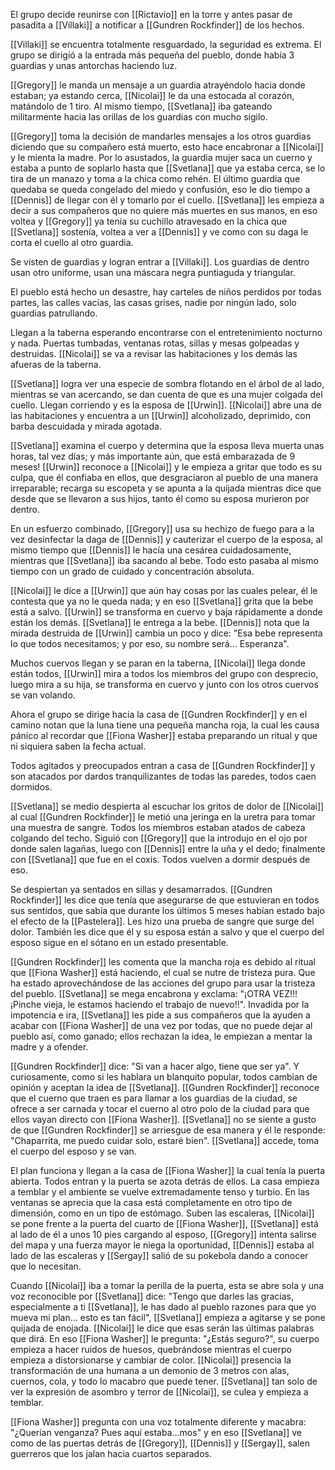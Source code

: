 El grupo decide reunirse con [[Rictavio]] en la torre y antes pasar de pasadita a [[Villaki]] a notificar a [[Gundren Rockfinder]] de los hechos.

[[Villaki]] se encuentra totalmente resguardado, la seguridad es extrema. El grupo se dirigió a la entrada más pequeña del pueblo, donde había 3 guardias y unas antorchas haciendo luz.

[[Gregory]] le manda un mensaje a un guardia atrayéndolo hacia donde estaban; ya estando cerca, [[Nicolai]] le da una estocada al corazón, matándolo de 1 tiro. Al mismo tiempo, [[Svetlana]] iba gateando militarmente hacia las orillas de los guardias con mucho sigilo.

[[Gregory]] toma la decisión de mandarles mensajes a los otros guardias diciendo que su compañero está muerto, esto hace encabronar a [[Nicolai]] y le mienta la madre. Por lo asustados, la guardia mujer saca un cuerno y estaba a punto de soplarlo hasta que [[Svetlana]] que ya estaba cerca, se lo tira de un manazo y toma a la chica como rehén. El último guardia que quedaba se queda congelado del miedo y confusión, eso le dio tiempo a [[Dennis]] de llegar con él y tomarlo por el cuello. [[Svetlana]] les empieza a decir a sus compañeros que no quiere más muertes en sus manos, en eso voltea y [[Gregory]] ya tenía su cuchillo atravesado en la chica que [[Svetlana]] sostenía, voltea a ver a [[Dennis]] y ve como con su daga le corta el cuello al otro guardia.

Se visten de guardias y logran entrar a [[Villaki]]. Los guardias de dentro usan otro uniforme, usan una máscara negra puntiaguda y triangular.

El pueblo está hecho un desastre, hay carteles de niños perdidos por todas partes, las calles vacías, las casas grises, nadie por ningún lado, solo guardias patrullando.

Llegan a la taberna esperando encontrarse con el entretenimiento nocturno y nada. Puertas tumbadas, ventanas rotas, sillas y mesas golpeadas y destruidas. [[Nicolai]] se va a revisar las habitaciones y los demás las afueras de la taberna.

[[Svetlana]] logra ver una especie de sombra flotando en el árbol de al lado, mientras se van acercando, se dan cuenta de que es una mujer colgada del cuello. Llegan corriendo y es la esposa de [[Urwin]]. [[Nicolai]] abre una de las habitaciones y encuentra a un [[Urwin]] alcoholizado, deprimido, con barba descuidada y mirada agotada.

[[Svetlana]] examina el cuerpo y determina que la esposa lleva muerta unas horas, tal vez días; y más importante aún, que está embarazada de 9 meses! [[Urwin]] reconoce a [[Nicolai]] y le empieza a gritar que todo es su culpa, que él confiaba en ellos, que desgraciaron al pueblo de una manera irreparable; recarga su escopeta y se apunta a la quijada mientras dice que desde que se llevaron a sus hijos, tanto él como su esposa murieron por dentro.

En un esfuerzo combinado, [[Gregory]] usa su hechizo de fuego para a la vez desinfectar la daga de [[Dennis]] y cauterizar el cuerpo de la esposa, al mismo tiempo que [[Dennis]] le hacía una cesárea cuidadosamente, mientras que [[Svetlana]] iba sacando al bebe. Todo esto pasaba al mismo tiempo con un grado de cuidado y concentración absoluta.

[[Nicolai]] le dice a [[Urwin]] que aún hay cosas por las cuales pelear, él le contesta que ya no le queda nada; y en eso [[Svetlana]] grita que la bebe está a salvo. [[Urwin]] se transforma en cuervo y baja rápidamente a donde están los demás. [[Svetlana]] le entrega a la bebe. [[Dennis]] nota que la mirada destruida de [[Urwin]] cambia un poco y dice: "Esa bebe representa lo que todos necesitamos; y por eso, su nombre será... Esperanza".

Muchos cuervos llegan y se paran en la taberna, [[Nicolai]] llega donde están todos, [[Urwin]] mira a todos los miembros del grupo con desprecio, luego mira a su hija, se transforma en cuervo y junto con los otros cuervos se van volando.

Ahora el grupo se dirige hacia la casa de [[Gundren Rockfinder]] y en el camino notan que la luna tiene una pequeña mancha roja, la cual les causa pánico al recordar que [[Fiona Washer]] estaba preparando un ritual y que ni siquiera saben la fecha actual.

Todos agitados y preocupados entran a casa de [[Gundren Rockfinder]] y son atacados por dardos tranquilizantes de todas las paredes, todos caen dormidos.

[[Svetlana]] se medio despierta al escuchar los gritos de dolor de [[Nicolai]] al cual [[Gundren Rockfinder]] le metió una jeringa en la uretra para tomar una muestra de sangre. Todos los miembros estaban atados de cabeza colgando del techo. Siguió con [[Gregory]] que la introdujo en el ojo por donde salen lagañas, luego con [[Dennis]] entre la uña y el dedo; finalmente con [[Svetlana]] que fue en el coxis. Todos vuelven a dormir después de eso.

Se despiertan ya sentados en sillas y desamarrados. [[Gundren Rockfinder]] les dice que tenía que asegurarse de que estuvieran en todos sus sentidos, que sabía que durante los últimos 5 meses habían estado bajo el efecto de la [[Pastelera]]. Les hizo una prueba de sangre que surge del dolor. También les dice que él y su esposa están a salvo y que el cuerpo del esposo sigue en el sótano en un estado presentable.

[[Gundren Rockfinder]] les comenta que la mancha roja es debido al ritual que [[Fiona Washer]] está haciendo, el cual se nutre de tristeza pura. Que ha estado aprovechándose de las acciones del grupo para usar la tristeza del pueblo. [[Svetlana]] se mega encabrona y exclama: "¡OTRA VEZ!!! ¡Pinche vieja, le estamos haciendo el trabajo de nuevo!!". Invadida por la impotencia e ira, [[Svetlana]] les pide a sus compañeros que la ayuden a acabar con [[Fiona Washer]] de una vez por todas, que no puede dejar al pueblo así, como ganado; ellos rechazan la idea, le empiezan a mentar la madre y a ofender.

[[Gundren Rockfinder]] dice: "Si van a hacer algo, tiene que ser ya". Y curiosamente, como si les hablara un blanquito popular, todos cambian de opinión y aceptan la idea de [[Svetlana]]. [[Gundren Rockfinder]] reconoce que el cuerno que traen es para llamar a los guardias de la ciudad, se ofrece a ser carnada y tocar el cuerno al otro polo de la ciudad para que ellos vayan directo con [[Fiona Washer]]. [[Svetlana]] no se siente a gusto de que [[Gundren Rockfinder]] se arriesgue de esa manera y él le responde: "Chaparrita, me puedo cuidar solo, estaré bien". [[Svetlana]] accede, toma el cuerpo del esposo y se van.

El plan funciona y llegan a la casa de [[Fiona Washer]] la cual tenía la puerta abierta. Todos entran y la puerta se azota detrás de ellos. La casa empieza a temblar y el ambiente se vuelve extremadamente tenso y turbio. En las ventanas se aprecia que la casa está completamente en otro tipo de dimensión, como en un tipo de estómago. Suben las escaleras, [[Nicolai]] se pone frente a la puerta del cuarto de [[Fiona Washer]], [[Svetlana]] está al lado de él a unos 10 pies cargando al esposo, [[Gregory]] intenta salirse del mapa y una fuerza mayor le niega la oportunidad, [[Dennis]] estaba al lado de las escaleras y [[Sergay]] salió de su pokebola dando a conocer que lo necesitan.

Cuando [[Nicolai]] iba a tomar la perilla de la puerta, esta se abre sola y una voz reconocible por [[Svetlana]] dice: "Tengo que darles las gracias, especialmente a ti [[Svetlana]], le has dado al pueblo razones para que yo mueva mi plan... esto es tan fácil", [[Svetlana]] empieza a agitarse y se pone quijada de enojada. [[Nicolai]] le dice que esas serán las últimas palabras que dirá. En eso [[Fiona Washer]] le pregunta: "¿Estás seguro?", su cuerpo empieza a hacer ruidos de huesos, quebrándose mientras el cuerpo empieza a distorsionarse y cambiar de color. [[Nicolai]] presencia la transformación de una humana a un demonio de 3 metros con alas, cuernos, cola, y todo lo macabro que puede tener. [[Svetlana]] tan solo de ver la expresión de asombro y terror de [[Nicolai]], se culea y empieza a temblar.

[[Fiona Washer]] pregunta con una voz totalmente diferente y macabra: "¿Querían venganza? Pues aquí estaba...mos" y en eso [[Svetlana]] ve como de las puertas detrás de [[Gregory]], [[Dennis]] y [[Sergay]], salen guerreros que los jalan hacia cuartos separados.